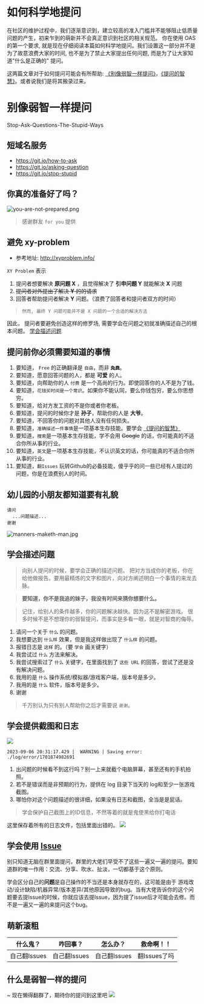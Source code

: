 # 如何科学地提问

在社区的维护过程中，我们逐渐意识到，建立较高的准入门槛并不能够阻止低质量问题的产生，初来乍到的萌新并不会真正意识到社区的相关规范。
你在使用 OAS 的第一个要求, 就是现在仔细阅读本篇如何科学地提问。我们设置这一部分并不是为了故意浪费大家的时间, 也不是为了禁止大家提出任何问题, 而是为了让大家知道"什么是正确的" 提问。

这两篇文章对于如何提问可能会有所帮助: [《别像弱智一样提问》](https://github.com/tangx/Stop-Ask-Questions-The-Stupid-Ways)，[《提问的智慧》](https://github.com/ryanhanwu/How-To-Ask-Questions-The-Smart-Way/blob/master/README-zh_CN.md)。或者说我们是将其搬录过来。

# 别像弱智一样提问

Stop-Ask-Questions-The-Stupid-Ways

## 短域名服务

+ https://git.io/how-to-ask
+ https://git.io/asking-question
+ https://git.io/stop-stupid


## 你真的准备好了吗？

![you-are-not-prepared.png](/images/you-are-not-prepared.png)

> 感谢群友 `for you` 提供

## 避免 xy-problem

+ 参考地址: http://xyproblem.info/

`XY Problem` 表示
1. 提问者想要解决 **原问题 X** ，且觉得解决了 **引申问题 Y** 就能解决 **X** 问题
2. ~~提问者对外提出了解决 **Y** 的的请求~~
3. 回答者帮助提问者解决 **Y** 问题。（浪费了回答者和提问者双方的时间）

> `然而, 最终 Y 问题可能并不是 X 问题的一个合适的解决方法`

因此， 提问者要避免创造这样的修罗场, 需要学会在问题之初就准确描述自己的根本问题。 [学会描述问题](#学会描述问题)

## 提问前你必须需要知道的事情

1. 要知道， `Free` 的正确翻译是 `自由`，而非 **~~`免费`~~**。
1. 要知道，愿意回答问题的人，都是 **可爱** 的人。
1. 要知道，向帮助你的人 `付费` 是一个高尚的行为。即使回答你的人不是为了钱。
1. 要知道，`花钱买时间是一个常识`。如果你不能认同，要么你钱包穷，要么你思想穷。
1. 要知道，给对方发工资的不是你或者你老板。
1. 要知道，提问的时候你才是 **孙子**，帮助你的人是 **大爷**。
1. 要知道，不回答你的问题对其他人没有任何损失。
1. 要知道，`准确描述一件事情`是一项基本生存技能。要学会 [《提问的智慧》](https://github.com/ryanhanwu/How-To-Ask-Questions-The-Smart-Way/blob/master/README-zh_CN.md)
1. 要知道，`搜索`是一项基本生存技能，学不会用 ~~Google~~ 的话，你可能真的不适合你所从事的行业。
1. 要知道，`英文`是一项基本生存技能，不认识英文的话，你可能真的不适合你所从事的行业。
1. 要知道，`翻Issues` 玩转Github的必备技能，傻乎乎的问一些已经有人提过的问题，你是在浪费别人的时间。


## 幼儿园的小朋友都知道要有礼貌

```
请问
  ...问题描述...
谢谢
```

![manners-maketh-man.jpg](/images/manners-maketh-man-small.png)


## 学会描述问题

> 向别人提问的时候，要学会正确的描述问题。
> 把对方当成你的老板，你在给他做报告。要用最精炼的文字和图片，向对方阐述明白一个事情的来龙去脉。

> **要知道，你不是我追的妹子，我没有时间来猜你想要什么。**

> 记住，给别人的条件越多，你的问题解决越快。因为这不是解密游戏。
> 很多时候不是不想理你的弱智提问，而事实是多看一眼，就是对智商的侮辱。

1. 请问一个关于 `什么` 的问题。
1. 我想要达到 `什么样` 效果，但是我这样做出现了 `什么样` 的问题。
1. 报错日志是 `这样` 的。（要 `学会` 画关键字）
1. 我尝试过 `什么` 方法来解决。
1. 我尝试搜索过了 `什么` 关键字，在里面找到了 `这些 URL` 的回答，尝试了还是没有解决问题。
1. 我用的是 `什么` 操作系统/模拟器/游戏客户端，版本号是多少。
1. 我用的是 `什么` 软件，版本号是多少。
1. 谢谢

> 千万别认为只有别人帮助你之后才需要说 `谢谢`。

## 学会提供截图和日志
![](/picture/show_error.png)

```
2023-09-06 20:31:17.429 |  WARNING | Saving error: ./log/error/1701874982691  
```
1. 出问题的时候看不到这行吗？别一上来就截个电脑屏幕，甚至还有的手机拍照。
1. 若不是错误而是非预期的行为，提供在 log 目录下当天的 log和至少一张游戏截图。
1. 哪怕你对这个问题描述的很详细，如果没有日志和截图，全当是是屁话。

> 学会保护自己截图上的ID信息，不然等着的就是鬼使黑给你打电话

这里保存着所有的日志文件，包括里面出错的。
![](/picture/show_all_log.png)

## 学会使用 [Issue](https://github.com/runhey/OnmyojiAutoScript/issues)
别只知道无脑在群里面提问，群里的大佬们早受不了这些一遍又一遍的提问。要知道群的唯一作用：交流、分享、吹水、扯淡，一切都基于这个原则。

学会区分自己的**问题**是自己操作的不当还是本身就存在的，这可能是由于 游戏改动/设计缺陷/机器异常/版本差异/其他原因导致的bug。当有大佬告诉你的这个问题要去提Issue的时候，你就应该去提Issue，因为提了issue后才可能会去修。而不是一遍又一遍的来提问这个bug。

## 萌新滚粗
| 什么鬼？    | 咋回事？  | 怎么办？    | 救命啊！！       |
|-------------|-------------|-------------|------------------|
| 自己翻Issues | 自己翻Issues | 自己翻Issues | 翻Issues了吗 |


## 什么是弱智一样的提问
~ 现在懒得翻群了，期待你的提问到这里吧
![](/picture/incorrect_demonstration_1.png)